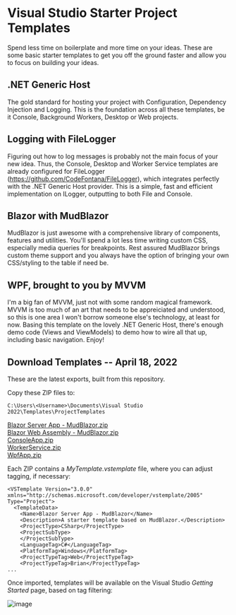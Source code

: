 # Visual Studio Starter Project Templates
Spend less time on boilerplate and more time on your ideas.  These are some basic starter templates to get you off the ground faster and allow you to focus on building your ideas.

## .NET Generic Host
The gold standard for hosting your project with Configuration, Dependency Injection and Logging.  This is the foundation across all these templates, be it Console, Background Workers, Desktop or Web projects.

## Logging with FileLogger
Figuring out how to log messages is probably not the main focus of your new idea.  Thus, the Console, Desktop and Worker Service templates are already configured for FileLogger (https://github.com/CodeFontana/FileLogger), which integrates perfectly with the .NET Generic Host provider.  This is a simple, fast and efficient implementation on ILogger, outputting to both File and Console.

## Blazor with MudBlazor
MudBlazor is just awesome with a comprehensive library of components, features and utilities.  You'll spend a lot less time writing custom CSS, especially media queries for breakpoints.  Rest assured MudBlazor brings custom theme support and you always have the option of bringing your own CSS/styling to the table if need be.

## WPF, brought to you by MVVM
I'm a big fan of MVVM, just not with some random magical framework.  MVVM is too much of an art that needs to be appreiciated and understood, so this is one area I won't borrow someone else's technology, at least for now.  Basing this template on the lovely .NET Generic Host, there's enough demo code (Views and ViewModels) to demo how to wire all that up, including basic navigation.  Enjoy!

## Download Templates -- April 18, 2022
These are the latest exports, built from this repository.

Copy these ZIP files to:
```
C:\Users\<Username>\Documents\Visual Studio 2022\Templates\ProjectTemplates
```

[Blazor Server App - MudBlazor.zip](https://github.com/CodeFontana/CSharpProjectTemplates/files/8506516/Blazor.Server.App.-.MudBlazor.zip)  
[Blazor Web Assembly - MudBlazor.zip](https://github.com/CodeFontana/CSharpProjectTemplates/files/8506517/Blazor.Web.Assembly.-.MudBlazor.zip)  
[ConsoleApp.zip](https://github.com/CodeFontana/CSharpProjectTemplates/files/8506518/ConsoleApp.zip)  
[WorkerService.zip](https://github.com/CodeFontana/CSharpProjectTemplates/files/8506519/WorkerService.zip)  
[WpfApp.zip](https://github.com/CodeFontana/CSharpProjectTemplates/files/8506520/WpfApp.zip)  


Each ZIP contains a _MyTemplate.vstemplate_ file, where you can adjust tagging, if necessary:
```
<VSTemplate Version="3.0.0" xmlns="http://schemas.microsoft.com/developer/vstemplate/2005" Type="Project">
  <TemplateData>
    <Name>Blazor Server App - MudBlazor</Name>
    <Description>A starter template based on MudBlazor.</Description>
    <ProjectType>CSharp</ProjectType>
    <ProjectSubType>
    </ProjectSubType>
	<LanguageTag>C#</LanguageTag>
	<PlatformTag>Windows</PlatformTag>
	<ProjectTypeTag>Web</ProjectTypeTag>
	<ProjectTypeTag>Brian</ProjectTypeTag>
...
```

Once imported, templates will be available on the Visual Studio _Getting Started_ page, based on tag filtering:

![image](https://user-images.githubusercontent.com/41308769/161820292-982baac6-7cf7-4e86-8c83-f10102bdb0ce.png)
